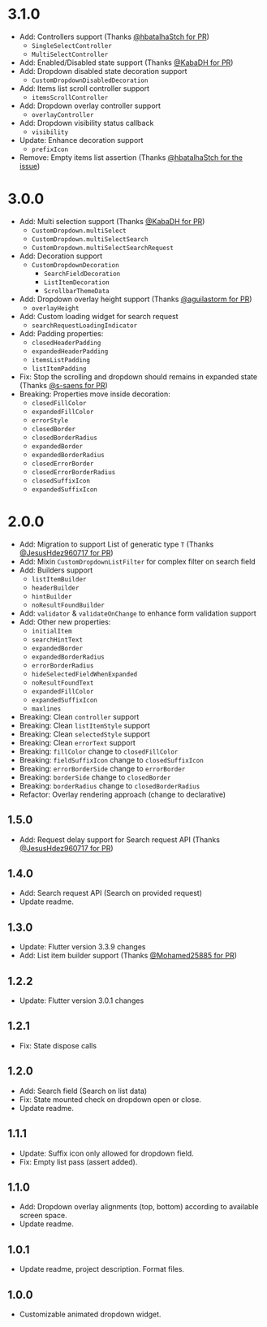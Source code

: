 # 3.1.0

- Add: Controllers support (Thanks [@hbatalhaStch for PR](https://github.com/AbdullahChauhan/custom-dropdown/pull/66))
  - `SingleSelectController`
  - `MultiSelectController`
- Add: Enabled/Disabled state support (Thanks [@KabaDH for PR](https://github.com/AbdullahChauhan/custom-dropdown/pull/55))
- Add: Dropdown disabled state decoration support
  - `CustomDropdownDisabledDecoration`
- Add: Items list scroll controller support
  - `itemsScrollController`
- Add: Dropdown overlay controller support
  - `overlayController`
- Add: Dropdown visibility status callback
  - `visibility`
- Update: Enhance decoration support
  - `prefixIcon`
- Remove: Empty items list assertion (Thanks [@hbatalhaStch for the issue](https://github.com/AbdullahChauhan/custom-dropdown/issues/64))

# 3.0.0

- Add: Multi selection support (Thanks [@KabaDH for PR](https://github.com/AbdullahChauhan/custom-dropdown/pull/40))
  - `CustomDropdown.multiSelect`
  - `CustomDropdown.multiSelectSearch`
  - `CustomDropdown.multiSelectSearchRequest`
- Add: Decoration support
  - `CustomDropdownDecoration`
    - `SearchFieldDecoration`
    - `ListItemDecoration`
    - `ScrollbarThemeData`
- Add: Dropdown overlay height support (Thanks [@aguilastorm for PR](https://github.com/AbdullahChauhan/custom-dropdown/pull/38))
  - `overlayHeight`
- Add: Custom loading widget for search request
  - `searchRequestLoadingIndicator`
- Add: Padding properties:
  - `closedHeaderPadding`
  - `expandedHeaderPadding`
  - `itemsListPadding`
  - `listItemPadding`
- Fix: Stop the scrolling and dropdown should remains in expanded state (Thanks [@s-saens for PR](https://github.com/AbdullahChauhan/custom-dropdown/pull/34))
- Breaking: Properties move inside decoration:
  - `closedFillColor`
  - `expandedFillColor`
  - `errorStyle`
  - `closedBorder`
  - `closedBorderRadius`
  - `expandedBorder`
  - `expandedBorderRadius`
  - `closedErrorBorder`
  - `closedErrorBorderRadius`
  - `closedSuffixIcon`
  - `expandedSuffixIcon`

# 2.0.0

- Add: Migration to support List of generatic type `T` (Thanks [@JesusHdez960717 for PR](https://github.com/AbdullahChauhan/custom-dropdown/pull/20))
- Add: Mixin `CustomDropdownListFilter` for complex filter on search field
- Add: Builders support
  - `listItemBuilder`
  - `headerBuilder`
  - `hintBuilder`
  - `noResultFoundBuilder`
- Add: `validator` & `validateOnChange` to enhance form validation support
- Add: Other new properties:
  - `initialItem`
  - `searchHintText`
  - `expandedBorder`
  - `expandedBorderRadius`
  - `errorBorderRadius`
  - `hideSelectedFieldWhenExpanded`
  - `noResultFoundText`
  - `expandedFillColor`
  - `expandedSuffixIcon`
  - `maxlines`
- Breaking: Clean `controller` support
- Breaking: Clean `listItemStyle` support
- Breaking: Clean `selectedStyle` support
- Breaking: Clean `errorText` support
- Breaking: `fillColor` change to `closedFillColor`
- Breaking: `fieldSuffixIcon` change to `closedSuffixIcon`
- Breaking: `errorBorderSide` change to `errorBorder`
- Breaking: `borderSide` change to `closedBorder`
- Breaking: `borderRadius` change to `closedBorderRadius`
- Refactor: Overlay rendering approach (change to declarative)

## 1.5.0

- Add: Request delay support for Search request API (Thanks [@JesusHdez960717 for PR](https://github.com/AbdullahChauhan/custom-dropdown/pull/19))

## 1.4.0

- Add: Search request API (Search on provided request)
- Update readme.

## 1.3.0

- Update: Flutter version 3.3.9 changes
- Add: List item builder support (Thanks [@Mohamed25885 for PR](https://github.com/AbdullahChauhan/custom-dropdown/pull/14))

## 1.2.2

- Update: Flutter version 3.0.1 changes

## 1.2.1

- Fix: State dispose calls

## 1.2.0

- Add: Search field (Search on list data)
- Fix: State mounted check on dropdown open or close.
- Update readme.

## 1.1.1

- Update: Suffix icon only allowed for dropdown field.
- Fix: Empty list pass (assert added).

## 1.1.0

- Add: Dropdown overlay alignments (top, bottom) according to available screen space.
- Update readme.

## 1.0.1

- Update readme, project description. Format files.

## 1.0.0

- Customizable animated dropdown widget.
